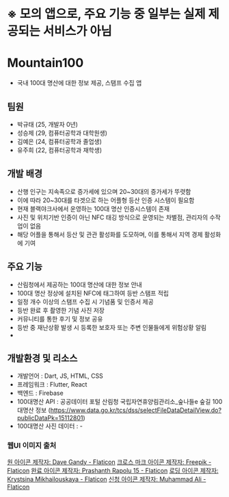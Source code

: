 # ※ 모의 앱으로, 주요 기능 중 일부는 실제 제공되는 서비스가 아님
# Mountain100
- 국내 100대 명산에 대한 정보 제공, 스탬프 수집 앱
## 팀원
* 박규태 (25, 개발자 0년)
* 성승제 (29, 컴퓨터공학과 대학원생)
* 김예은 (24, 컴퓨터공학과 졸업생)
* 유주희 (22, 컴퓨터공학과 재학생)

## 개발 배경
* 산행 인구는 지속족으로 증가세에 있으며 20~30대의 증가세가 뚜렷함
* 이에 따라 20~30대를 타겟으로 하는 어플형 등산 인증 시스템이 필요함
* 현재 블랙야크사에서 운영하는 100대 명산 인증시스템이 존재
* 사진 및 위치기반 인증이 아닌 NFC 태깅 방식으로 운영되는 차별점, 관리자의 수작업이 없음
* 해당 어플을 통해서 등산 및 관관 활성화를 도모하며, 이를 통해서 지역 경제 활성화에 기여

## 주요 기능
- 산림청에서 제공하는 100대 명산에 대한 정보 안내
- 100대 명산 정상에 설치된 NFC에 태그하여 등반 스탬프 적립
- 일정 개수 이상의 스탬프 수집 시 기념품 및 인증서 제공
- 등반 완료 후 촬영한 기념 사진 저장
- 커뮤니티를 통한 후기 및 정보 공유
- 등반 중 재난상황 발생 시 등록한 보호자 또는 주변 인물들에게 위험상황 알림
- 

## 개발환경 및 리소스
- 개발언어 : Dart, JS, HTML, CSS
- 프레임워크 : Flutter, React
- 백엔드 : Firebase
- 100대명산 API : 공공데이터 포털 산림청 국립자연휴양림관리소_숲나들e 숲길 100대명산 정보 (https://www.data.go.kr/tcs/dss/selectFileDataDetailView.do?publicDataPk=15112801)
- 100대명산 사진 데이터 : -

### 웹UI 이미지 출처
<a href="https://www.flaticon.com/kr/free-icons/" title="원 아이콘">원 아이콘  제작자: Dave Gandy - Flaticon</a>
<a href="https://www.flaticon.com/kr/free-icons/-" title="크로스 마크 아이콘">크로스 마크 아이콘  제작자: Freepik - Flaticon</a>
<a href="https://www.flaticon.com/kr/free-icons/" title="완료 아이콘">완료 아이콘  제작자: Prashanth Rapolu 15 - Flaticon</a>
<a href="https://www.flaticon.com/kr/free-icons/" title="로딩 아이콘">로딩 아이콘  제작자: Krystsina Mikhailouskaya - Flaticon</a>
<a href="https://www.flaticon.com/kr/free-icons/" title="신청 아이콘">신청 아이콘  제작자: Muhammad Ali - Flaticon</a>

